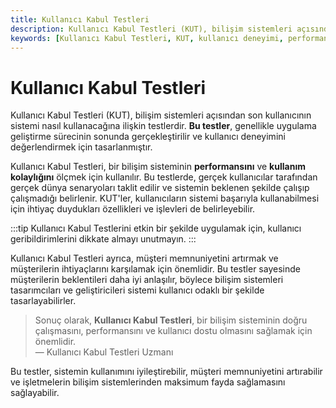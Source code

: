 ```yaml
---
title: Kullanıcı Kabul Testleri
description: Kullanıcı Kabul Testleri (KUT), bilişim sistemleri açısından son kullanıcının sistemi nasıl kullanacağına ilişkin testlerdir. Bu testler, kullanıcı deneyimini değerlendirmek ve müşteri memnuniyetini artırmak için kritik öneme sahiptir.
keywords: [Kullanıcı Kabul Testleri, KUT, kullanıcı deneyimi, performans, müşteri memnuniyeti]
---
```


# Kullanıcı Kabul Testleri

Kullanıcı Kabul Testleri (KUT), bilişim sistemleri açısından son kullanıcının sistemi nasıl kullanacağına ilişkin testlerdir. **Bu testler**, genellikle uygulama geliştirme sürecinin sonunda gerçekleştirilir ve kullanıcı deneyimini değerlendirmek için tasarlanmıştır.

Kullanıcı Kabul Testleri, bir bilişim sisteminin **performansını** ve **kullanım kolaylığını** ölçmek için kullanılır. Bu testlerde, gerçek kullanıcılar tarafından gerçek dünya senaryoları taklit edilir ve sistemin beklenen şekilde çalışıp çalışmadığı belirlenir. KUT'ler, kullanıcıların sistemi başarıyla kullanabilmesi için ihtiyaç duydukları özellikleri ve işlevleri de belirleyebilir.

:::tip
Kullanıcı Kabul Testlerini etkin bir şekilde uygulamak için, kullanıcı geribildirimlerini dikkate almayı unutmayın.
:::

Kullanıcı Kabul Testleri ayrıca, müşteri memnuniyetini artırmak ve müşterilerin ihtiyaçlarını karşılamak için önemlidir. Bu testler sayesinde müşterilerin beklentileri daha iyi anlaşılır, böylece bilişim sistemleri tasarımcıları ve geliştiricileri sistemi kullanıcı odaklı bir şekilde tasarlayabilirler.

> Sonuç olarak, **Kullanıcı Kabul Testleri**, bir bilişim sisteminin doğru çalışmasını, performansını ve kullanıcı dostu olmasını sağlamak için önemlidir.  
> — Kullanıcı Kabul Testleri Uzmanı

Bu testler, sistemin kullanımını iyileştirebilir, müşteri memnuniyetini artırabilir ve işletmelerin bilişim sistemlerinden maksimum fayda sağlamasını sağlayabilir.